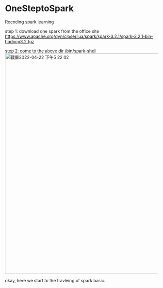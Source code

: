 # OneSteptoSpark
Recoding spark learning <br>

step 1: download one spark from the office site<br>
https://www.apache.org/dyn/closer.lua/spark/spark-3.2.1/spark-3.2.1-bin-hadoop3.2.tgz<br>

step 2: come to the above dir /bin/spark-shell<br>
<img width="728" alt="截屏2022-04-22 下午5 22 02" src="https://user-images.githubusercontent.com/37787934/164677309-885124fd-27ac-4e60-b782-1b0dbf1adf0c.png">



okay, here we start to the travleing of spark basic.<br>
